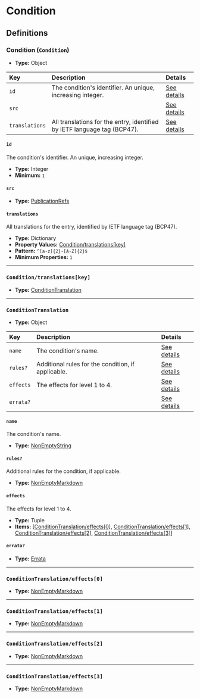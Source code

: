 # Condition

## Definitions

### <a name="Condition"></a> Condition (`Condition`)

- **Type:** Object

Key | Description | Details
:-- | :-- | :--
`id` | The condition's identifier. An unique, increasing integer. | <a href="#Condition/id">See details</a>
`src` |  | <a href="#Condition/src">See details</a>
`translations` | All translations for the entry, identified by IETF language tag (BCP47). | <a href="#Condition/translations">See details</a>

#### <a name="Condition/id"></a> `id`

The condition's identifier. An unique, increasing integer.

- **Type:** Integer
- **Minimum:** `1`

#### <a name="Condition/src"></a> `src`

- **Type:** <a href="./source/_PublicationRef.md#PublicationRefs">PublicationRefs</a>

#### <a name="Condition/translations"></a> `translations`

All translations for the entry, identified by IETF language tag (BCP47).

- **Type:** Dictionary
- **Property Values:** <a href="#Condition/translations[key]">Condition/translations[key]</a>
- **Pattern:** `^[a-z]{2}-[A-Z]{2}$`
- **Minimum Properties:** `1`

---

### <a name="Condition/translations[key]"></a> `Condition/translations[key]`

- **Type:** <a href="#ConditionTranslation">ConditionTranslation</a>

---

### <a name="ConditionTranslation"></a> `ConditionTranslation`

- **Type:** Object

Key | Description | Details
:-- | :-- | :--
`name` | The condition's name. | <a href="#ConditionTranslation/name">See details</a>
`rules?` | Additional rules for the condition, if applicable. | <a href="#ConditionTranslation/rules">See details</a>
`effects` | The effects for level 1 to 4. | <a href="#ConditionTranslation/effects">See details</a>
`errata?` |  | <a href="#ConditionTranslation/errata">See details</a>

#### <a name="ConditionTranslation/name"></a> `name`

The condition's name.

- **Type:** <a href="./_NonEmptyString.md#NonEmptyString">NonEmptyString</a>

#### <a name="ConditionTranslation/rules"></a> `rules?`

Additional rules for the condition, if applicable.

- **Type:** <a href="./_NonEmptyString.md#NonEmptyMarkdown">NonEmptyMarkdown</a>

#### <a name="ConditionTranslation/effects"></a> `effects`

The effects for level 1 to 4.

- **Type:** Tuple
- **Items:** [<a href="ConditionTranslation/effects[0]">ConditionTranslation/effects[0]</a>, <a href="ConditionTranslation/effects[1]">ConditionTranslation/effects[1]</a>, <a href="ConditionTranslation/effects[2]">ConditionTranslation/effects[2]</a>, <a href="ConditionTranslation/effects[3]">ConditionTranslation/effects[3]</a>]

#### <a name="ConditionTranslation/errata"></a> `errata?`

- **Type:** <a href="./source/_Erratum.md#Errata">Errata</a>

---

### <a name="ConditionTranslation/effects[0]"></a> `ConditionTranslation/effects[0]`

- **Type:** <a href="./_NonEmptyString.md#NonEmptyMarkdown">NonEmptyMarkdown</a>

---

### <a name="ConditionTranslation/effects[1]"></a> `ConditionTranslation/effects[1]`

- **Type:** <a href="./_NonEmptyString.md#NonEmptyMarkdown">NonEmptyMarkdown</a>

---

### <a name="ConditionTranslation/effects[2]"></a> `ConditionTranslation/effects[2]`

- **Type:** <a href="./_NonEmptyString.md#NonEmptyMarkdown">NonEmptyMarkdown</a>

---

### <a name="ConditionTranslation/effects[3]"></a> `ConditionTranslation/effects[3]`

- **Type:** <a href="./_NonEmptyString.md#NonEmptyMarkdown">NonEmptyMarkdown</a>
